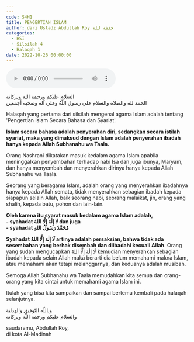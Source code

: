 ```yaml
---
---
code: S4H1
title: PENGERTIAN ISLAM
author: dari Ustadz Abdullah Roy حفظه لله
categories:
  - HSI
  - Silsilah 4
  - Halaqah 1
date: 2022-10-26 00:00:00
---
```


<audio controls="" src="https://docs.google.com/uc?export=open&id=1PcWWwvSdqtnd1nWhCi_vLBdD4M8mjTKW"></audio>

<div class="dalil">
  السلام عليكم ورحمة الله وبركاته
  <br>
  الحمد لله والصلاة والسلام على رسول اللَّهُ وعلى آله وصحبه أجمعين
</div>

Halaqah yang pertama dari silsilah mengenal agama Islam adalah tentang 'Pengertian Islam Secara Bahasa dan Syariat'.

**Islam secara bahasa adalah penyerahan diri, sedangkan secara istilah syariat, maka yang dimaksud dengan Islam adalah penyerahan ibadah hanya kepada Allah Subhanahu wa Taala.**

Orang Nashrani dikatakan masuk kedalam agama Islam apabila meninggalkan penyembahan terhadap nabi Isa dan juga ibunya, Maryam, dan hanya menyembah dan menyerahkan dirinya hanya kepada Allah Subhanahu wa Taala.

Seorang yang beragama Islam, adalah orang yang menyerahkan ibadahnya hanya kepada Allah semata, tidak menyerahkan sebagian ibadah kepada siapapun selain Allah, baik seorang nabi, seorang malaikat, jin, orang yang shalih, kepada batu, pohon dan lain-lain.

<p><b>
  Oleh karena itu syarat masuk kedalam agama Islam adalah, 
  <br>- syahadat لَا إِلٰهَ إِلَّا اللهُ dan juga 
  <br>- syahadat مُحَمَّدٌ رَسُولُ اللهِ
  </b>
</p>

**Syahadat لَا إِلٰهَ إِلَّا اللهُ artinya adalah persaksian, bahwa tidak ada sesembahan yang berhak disembah dan diibadahi kecuali Allah**. 
Orang yang sudah mengucapkan  لَا إِلٰهَ  إِلَّا اللهُ kemudian menyerahkan sebagian ibadah kepada selain Allah maka berarti dia belum memahami makna Islam, atau memahami akan tetapi melanggarnya, dan keduanya adalah musibah.

Semoga Allah Subhanahu wa Taala memudahkan kita semua dan orang-orang yang kita cintai untuk memahami agama Islam ini.

Itulah yang bisa kita sampaikan dan sampai bertemu kembali pada halaqah selanjutnya.

<div class="dalil">
  وباللّه التّوفيق والهداية
  <br>
  والسلام عليكم ورحمة اللّه وبركاته
</div>

<p class="signature">
  saudaramu, Abdullah Roy, 
  <br>di kota Al-Madinah
</p>
